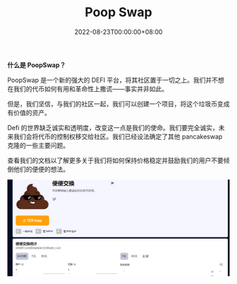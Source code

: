 ﻿---
title: "Poop Swap"
description: "币安智能链上最诚实的狗屎币农场。"
date: 2022-08-23T00:00:00+08:00
lastmod: 2022-08-23T00:00:00+08:00
draft: false
authors: ["june"]
featuredImage: "poop-swap.png"
tags: ["DeFi","Poop Swap"]
categories: ["nfts"]
nfts: ["DeFi"]
blockchain: "BSC"
website: "https://poopswap.gitbook.io/poop-swap/"
twitter: "https://twitter.com/poop_swap"
discord: ""
telegram: ""
github: ""
youtube: ""
twitch: ""
facebook: ""
instagram: ""
reddit: ""
medium: ""
steam: ""
gitbook: ""
googleplay: ""
appstore: ""
status: "Live"
weight: 
lightgallery: true
toc: true
pinned: false
recommend: false
recommend1: false
---



**什么是 PoopSwap？**

PoopSwap 是一个新的强大的 DEFI 平台，将其社区置于一切之上。我们并不想在我们的代币如何有用和革命性上撒谎——事实并非如此。

但是，我们坚信，与我们的社区一起，我们可以创建一个项目，将这个垃圾币变成有价值的资产。

Defi 的世界缺乏诚实和透明度，改变这一点是我们的使命。我们要完全诚实，未来我们会将代币的控制权移交给社区。我们已经设法确定了其他 pancakeswap 克隆的一些主要问题。

查看我们的文档以了解更多关于我们将如何保持价格稳定并鼓励我们的用户不要倾倒他们的便便的想法。

![PoopSwap](48.png)